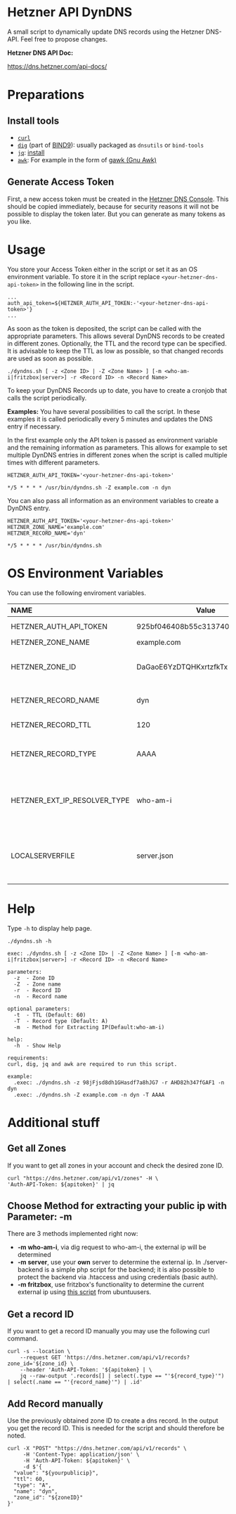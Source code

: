 # Hetzner API DynDNS

A small script to dynamically update DNS records using the Hetzner DNS-API. Feel free to propose changes.

**Hetzner DNS API Doc:**

https://dns.hetzner.com/api-docs/

# Preparations

## Install tools

- [`curl`](https://curl.se/)
- [`dig`](https://gitlab.isc.org/isc-projects/bind9/-/tree/main/bin/dig) (part of [BIND9](https://gitlab.isc.org/isc-projects/bind9)): usually packaged as `dnsutils` or `bind-tools`
- [`jq`](https://stedolan.github.io/jq/): [install](https://stedolan.github.io/jq/download/)
- [`awk`](https://en.wikipedia.org/wiki/AWK): For example in the form of [gawk (Gnu Awk)](https://www.gnu.org/software/gawk/manual/gawk.html)

## Generate Access Token
First, a new access token must be created in the [Hetzner DNS Console](https://dns.hetzner.com/). This should be copied immediately, because for security reasons it will not be possible to display the token later. But you can generate as many tokens as you like.

# Usage
You store your Access Token either in the script or set it as an OS environment variable. To store it in the script replace `<your-hetzner-dns-api-token>` in the following line in the script.

```
...
auth_api_token=${HETZNER_AUTH_API_TOKEN:-'<your-hetzner-dns-api-token>'}
...
```

As soon as the token is deposited, the script can be called with the appropriate parameters. This allows several DynDNS records to be created in different zones. Optionally, the TTL and the record type can be specified. It is advisable to keep the TTL as low as possible, so that changed records are used as soon as possible.
```
./dyndns.sh [ -z <Zone ID> | -Z <Zone Name> ] [-m <who-am-i|fritzbox|server>] -r <Record ID> -n <Record Name>
```

To keep your DynDNS Records up to date, you have to create a cronjob that calls the script periodically. 

**Examples:**
You have several possibilities to call the script. In these examples it is called periodically every 5 minutes and updates the DNS entry if necessary.

In the first example only the API token is passed as environment variable and the remaining information as parameters. This allows for example to set multiple DynDNS entries in different zones when the script is called multiple times with different parameters.
```
HETZNER_AUTH_API_TOKEN='<your-hetzner-dns-api-token>'

*/5 * * * * /usr/bin/dyndns.sh -Z example.com -n dyn
```

You can also pass all information as an environment variables to create a DynDNS entry.
```
HETZNER_AUTH_API_TOKEN='<your-hetzner-dns-api-token>'
HETZNER_ZONE_NAME='example.com'
HETZNER_RECORD_NAME='dyn'

*/5 * * * * /usr/bin/dyndns.sh
```

# OS Environment Variables

You can use the following enviroment variables.

|NAME                   | Value                            | Description                                                     |
|:----------------------|----------------------------------|:----------------------------------------------------------------|
|HETZNER_AUTH_API_TOKEN | 925bf046408b55c313740eef2bc18b1e | Your Hetzner API access token                                   |
|HETZNER_ZONE_NAME      | example.com                      | The zone name                                                   |
|HETZNER_ZONE_ID        | DaGaoE6YzDTQHKxrtzfkTx           | The zone ID. Use either the zone name or the zone ID. Not both. |
|HETZNER_RECORD_NAME    | dyn                              | The record name. '@' to set the record for the zone itself.     |
|HETZNER_RECORD_TTL     | 120                              | The TTL of the record. Default(60)                              |
|HETZNER_RECORD_TYPE    | AAAA                             | The record type. Either A for IPv4 or AAAA for IPv6. Default(A) |
|HETZNER_EXT_IP_RESOLVER_TYPE    | who-am-i                             | The method that will be used to extract the public ip. Default is a request to "who-am-i" using "dig" |
|LOCALSERVERFILE    | server.json                             | The config file, that is used for the method "server". Contains server-url and credentials(optional) |

# Help
Type `-h` to display help page.
```
./dyndns.sh -h
```
```
exec: ./dyndns.sh [ -z <Zone ID> | -Z <Zone Name> ] [-m <who-am-i|fritzbox|server>] -r <Record ID> -n <Record Name>

parameters:
  -z  - Zone ID
  -Z  - Zone name
  -r  - Record ID
  -n  - Record name

optional parameters:
  -t  - TTL (Default: 60)
  -T  - Record type (Default: A)
  -m  - Method for Extracting IP(Default:who-am-i)

help:
  -h  - Show Help 

requirements:
curl, dig, jq and awk are required to run this script.

example:
  .exec: ./dyndns.sh -z 98jFjsd8dh1GHasdf7a8hJG7 -r AHD82h347fGAF1 -n dyn
  .exec: ./dyndns.sh -Z example.com -n dyn -T AAAA
``` 
# Additional stuff
## Get all Zones
If you want to get all zones in your account and check the desired zone ID.
```
curl "https://dns.hetzner.com/api/v1/zones" -H \
'Auth-API-Token: ${apitoken}' | jq
```

## Choose Method for extracting your public ip with Parameter: -m

There are 3 methods implemented right now:

* **-m who-am-i**, via dig request to who-am-i, the external ip will be determined 
* **-m server**, use your **own** server to determine the external ip. 
  In ./server-backend  is a simple php script for the backend; it is also possible to protect the backend via .htaccess and using credentials (basic auth).
* **-m fritzbox**, use fritzbox's functionality to determine the current external ip using [this script](https://wiki.ubuntuusers.de/FritzBox/Skripte/) from ubuntuusers.

## Get a record ID
If you want to get a record ID manually you may use the following curl command.
```
curl -s --location \
    --request GET 'https://dns.hetzner.com/api/v1/records?zone_id='${zone_id} \
    --header 'Auth-API-Token: '${apitoken} | \
    jq --raw-output '.records[] | select(.type == "'${record_type}'") | select(.name == "'{record_name}'") | .id'
```
## Add Record manually
Use the previously obtained zone ID to create a dns record. 
In the output you get the record ID. This is needed for the script and should therefore be noted.
```
curl -X "POST" "https://dns.hetzner.com/api/v1/records" \
     -H 'Content-Type: application/json' \
     -H 'Auth-API-Token: ${apitoken}' \
     -d $'{
  "value": "${yourpublicip}",
  "ttl": 60,
  "type": "A",
  "name": "dyn",
  "zone_id": "${zoneID}"
}'
```
